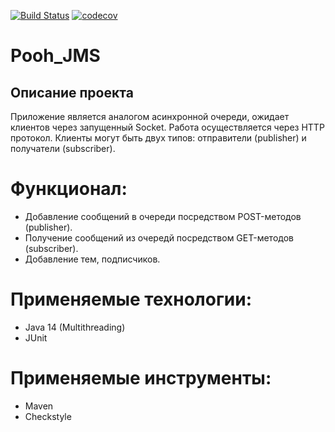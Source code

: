 [![Build Status](https://app.travis-ci.com/AMEMELYANOV/Pooh-JMS.svg?branch=master)](https://app.travis-ci.com/AMEMELYANOV/Pooh-JMS)
[![codecov](https://codecov.io/gh/AMEMELYANOV/Pooh-JMS/branch/main/graph/badge.svg?token=O2dMZg5eD0)](https://codecov.io/gh/AMEMELYANOV/Pooh-JMS)
# Pooh_JMS

## Описание проекта
Приложение является аналогом асинхронной очереди, ожидает клиентов 
через запущенный Socket. Работа осуществляется через HTTP протокол. 
Клиенты могут быть двух типов: отправители (publisher) и  получатели (subscriber).

# Функционал:
- Добавление сообщений в очереди посредством POST-методов (publisher).
- Получение сообщений из очередй посредством GET-методов (subscriber).
- Добавление тем, подписчиков.
# Применяемые технологии:
* Java 14 (Multithreading)
* JUnit
# Применяемые инструменты:
* Maven
* Checkstyle